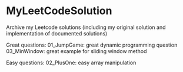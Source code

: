 # MyLeetCodeSolution
Archive my Leetcode solutions (including my original solution and implementation of documented solutions)

Great questions:
01_JumpGame: great dynamic programming question
03_MinWindow: great example for sliding window method

Easy questions:
02_PlusOne: easy array manipulation
